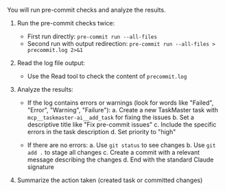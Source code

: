 You will run pre-commit checks and analyze the results.

1. Run the pre-commit checks twice:
   - First run directly: `pre-commit run --all-files`
   - Second run with output redirection: `pre-commit run --all-files > precommit.log 2>&1`

2. Read the log file output:
   - Use the Read tool to check the content of `precommit.log`

3. Analyze the results:
   - If the log contains errors or warnings (look for words like "Failed", "Error", "Warning", "Failure"):
     a. Create a new TaskMaster task with `mcp__taskmaster-ai__add_task` for fixing the issues
     b. Set a descriptive title like "Fix pre-commit issues"
     c. Include the specific errors in the task description
     d. Set priority to "high"

   - If there are no errors:
     a. Use `git status` to see changes
     b. Use `git add .` to stage all changes
     c. Create a commit with a relevant message describing the changes
     d. End with the standard Claude signature

4. Summarize the action taken (created task or committed changes)

